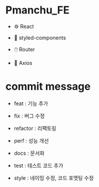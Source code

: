 # Pmanchu_FE

- ⚙️ React

- 💅 styled-components
- 🖱️ Router

- 🛜 Axios

# commit message

- feat : 기능 추가

- fix : 버그 수정

- refactor : 리팩토링

- perf : 성능 개선

- docs : 문서화

- test : 테스트 코드 추가

- style : 네이밍 수정, 코드 포맷팅 수정
